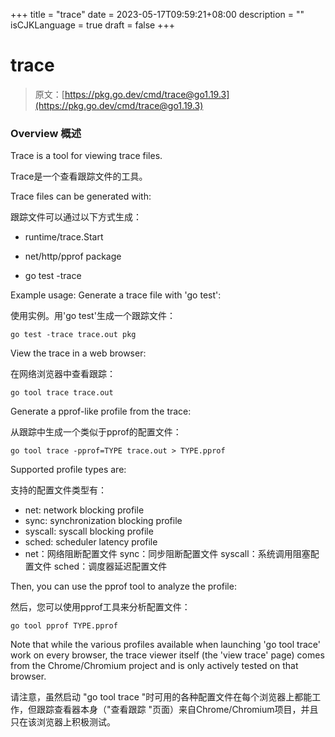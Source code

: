 +++
title = "trace"
date = 2023-05-17T09:59:21+08:00
description = ""
isCJKLanguage = true
draft = false
+++
# trace

> 原文：[https://pkg.go.dev/cmd/trace@go1.19.3](https://pkg.go.dev/cmd/trace@go1.19.3)

### Overview 概述

Trace is a tool for viewing trace files.

Trace是一个查看跟踪文件的工具。

Trace files can be generated with:

跟踪文件可以通过以下方式生成：

- runtime/trace.Start

- net/http/pprof package

- go test -trace

  

Example usage: Generate a trace file with 'go test':

使用实例。用'go test'生成一个跟踪文件：

```
go test -trace trace.out pkg
```

View the trace in a web browser:

在网络浏览器中查看跟踪：

```
go tool trace trace.out
```

Generate a pprof-like profile from the trace:

从跟踪中生成一个类似于pprof的配置文件：

```
go tool trace -pprof=TYPE trace.out > TYPE.pprof
```

Supported profile types are:

支持的配置文件类型有：

- net: network blocking profile
- sync: synchronization blocking profile
- syscall: syscall blocking profile
- sched: scheduler latency profile
- net：网络阻断配置文件
  sync：同步阻断配置文件
  syscall：系统调用阻塞配置文件
  sched：调度器延迟配置文件

Then, you can use the pprof tool to analyze the profile:

然后，您可以使用pprof工具来分析配置文件：

```
go tool pprof TYPE.pprof
```

Note that while the various profiles available when launching 'go tool trace' work on every browser, the trace viewer itself (the 'view trace' page) comes from the Chrome/Chromium project and is only actively tested on that browser.

请注意，虽然启动 "go tool trace "时可用的各种配置文件在每个浏览器上都能工作，但跟踪查看器本身（"查看跟踪 "页面）来自Chrome/Chromium项目，并且只在该浏览器上积极测试。

